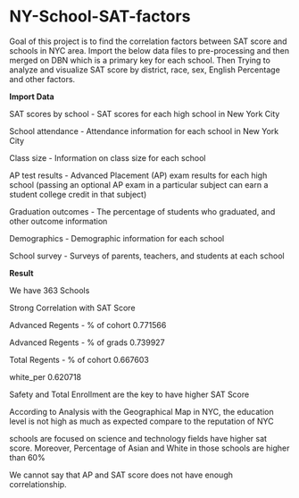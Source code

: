 # NY-School-SAT-factors

Goal of this project is to find the correlation factors between SAT score and schools in NYC area. Import the below data files to pre-processing and then merged on DBN which is a primary key for each school. Then Trying to analyze and visualize SAT score by district, race, sex, English Percentage and other factors. 


**Import Data**

SAT scores by school - SAT scores for each high school in New York City

School attendance - Attendance information for each school in New York City

Class size - Information on class size for each school

AP test results - Advanced Placement (AP) exam results for each high school (passing an optional AP exam in a particular subject can earn a student college credit in that subject)

Graduation outcomes - The percentage of students who graduated, and other outcome information

Demographics - Demographic information for each school

School survey - Surveys of parents, teachers, and students at each school


**Result**

We have 363 Schools

Strong Correlation with SAT Score

Advanced Regents - % of cohort 0.771566

Advanced Regents - % of grads 0.739927

Total Regents - % of cohort 0.667603

white_per 0.620718

Safety and Total Enrollment are the key to have higher SAT Score

According to Analysis with the Geographical Map in NYC, the education level is not high as much as expected compare to the reputation of NYC

schools are focused on science and technology fields have higher sat score. Moreover, Percentage of Asian and White in those schools are higher than 60%

We cannot say that AP and SAT score does not have enough correlationship.

